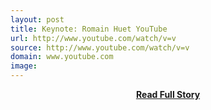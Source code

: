 ```yaml
---
layout: post
title: Keynote: Romain Huet YouTube
url: http://www.youtube.com/watch/v=v
source: http://www.youtube.com/watch/v=v
domain: www.youtube.com
image: 
---
```


<p></p>
<center><p><a href="http://www.youtube.com/watch/v=v" style='padding:25px; font-sze:18px; font-weight: bold;'>Read Full Story</a></p></center>
